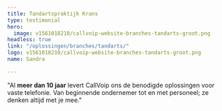 ```yaml
---
title: Tandartspraktijk Krans
type: testimonial
hero:
  image: v1561018210/callvoip-website-branches-tandarts-groot.png
headless: true
link: "/oplossingen/branches/tandarts/"
logo: v1561018210/callvoip-website-branches-tandarts-groot.png
name: Sandra

---
```

"Al <strong>meer dan 10 jaar</strong> levert CallVoip ons de benodigde oplossingen voor vaste telefonie. Van beginnende ondernemer tot en met personeel; ze denken altijd met je mee."